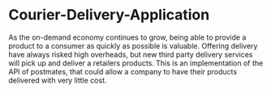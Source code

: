 # Courier-Delivery-Application
As the on-demand economy continues to grow, being able to provide a product to a consumer as quickly as possible is valuable.
Offering delivery have always risked high overheads, but new third party delivery services will pick up and deliver a retailers products.
This is an implementation of the API of postmates, that could allow a company to have their products delivered with very little cost.

